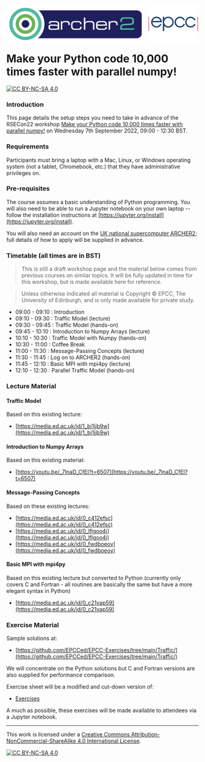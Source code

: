<img src="./images/Archer2_logo.png" width="355" height="100"
align="left"> <img src="./images/epcc_logo.jpg" align="right"
width="133" height="100">

<br /><br /><br /><br /><br />

# Make your Python code 10,000 times faster with parallel numpy!

[![CC BY-NC-SA 4.0][cc-by-nc-sa-shield]][cc-by-nc-sa]

<h3>Introduction</h3>

This page details the setup steps you need to take in advance of the
RSECon22 workshop [Make your Python code 10,000 times faster with
parallel
numpy!](https://virtual.oxfordabstracts.com/#/event/3101/submission/103)
on Wednesday 7th September 2022, 09:00 - 12:30 BST.

<h3>Requirements</h3>

Participants must bring a laptop with a Mac, Linux, or Windows
operating system (not a tablet, Chromebook, etc.) that they have
administrative privileges on.

<h3>Pre-requisites</h3>

The course assumes a basic understanding of Python programming. You
will also need to be able to run a Jupyter notebook on your own laptop
-- follow the installation instructions at
[https://jupyter.org/install](https://jupyter.org/install).

You will also need an account on the [UK national supercomputer
ARCHER2](https://www.archer2.ac.uk/); full details of how to apply
will be supplied in advance.

<h3>Timetable (all times are in BST)</h3>

<p><blockquote>This is still a draft workshop page and the material
below comes from previous courses on similar topics. It will be fully
updated in time for this workshop, but is made available here for
reference.</blockquote></p>

<p><blockquote>Unless otherwise indicated all material is Copyright
&copy; EPCC, The University of Edinburgh, and is only made available
for private study. </blockquote></p>

 * 09:00 - 09:10 : Introduction
 * 09:10 - 09:30 : Traffic Model (lecture)
 * 09:30 - 09:45 : Traffic Model (hands-on)
 * 09:45 - 10:10 : Introduction to Numpy Arrays (lecture)
 * 10:10 - 10:30 : Traffic Model with Numpy (hands-on)
 * 10:30 - 11:00 : Coffee Break
 * 11:00 - 11:30 : Message-Passing Concepts (lecture)
 * 11:30 - 11:45 : Log on to ARCHER2 (hands-on)
 * 11:45 - 12:10 : Basic MPI with mpi4py (lecture)
 * 12:10 - 12:30 : Parallel Traffic Model (hands-on)

<h3>Lecture Material</h3>

<h4>Traffic Model</h4>

Based on this existing lecture:

 * [https://media.ed.ac.uk/id/1_bi1jjb9w](https://media.ed.ac.uk/id/1_bi1jjb9w)

<h4>Introduction to Numpy Arrays</h4>

Based on this existing material:

  * [https://youtu.be/_7lnaD_CfEI?t=6507](https://youtu.be/_7lnaD_CfEI?t=6507)

<h4>Message-Passing Concepts</h4>

Based on these existing lectures:

 * [https://media.ed.ac.uk/id/0_c412efsc](https://media.ed.ac.uk/id/0_c412efsc)
 * [https://media.ed.ac.uk/id/0_lflgoo4i](https://media.ed.ac.uk/id/0_lflgoo4i)
 * [https://media.ed.ac.uk/id/0_fwdboeov](https://media.ed.ac.uk/id/0_fwdboeov)

<h4>Basic MPI with mpi4py</h4>

Based on this existing lecture but converted to Python (currently
only covers C and Fortran - all routines are basically the same but
have a more elegant syntax in Python)

 * [https://media.ed.ac.uk/id/0_c21vap59](https://media.ed.ac.uk/id/0_c21vap59)

<h3>Exercise Material</h3>

Sample solutions at:

  * [https://github.com/EPCCed/EPCC-Exercises/tree/main/Traffic/](https://github.com/EPCCed/EPCC-Exercises/tree/main/Traffic/)

We will concentrate on the Python solutions but C and Fortran versions
are also supplied for performance comparison.

Exercise sheet will be a modified and cut-down version of:

  * [Exercises](exercises/ihpcss2022-exercises.pdf)

A much as possible, these exercises will be made available to
attendees via a Jupyter notebook.

---

This work is licensed under a
[Creative Commons Attribution-NonCommercial-ShareAlike 4.0 International License][cc-by-nc-sa].

[cc-by-nc-sa]: http://creativecommons.org/licenses/by-nc-sa/4.0/
[cc-by-nc-sa-image]: https://licensebuttons.net/l/by-nc-sa/4.0/88x31.png
[cc-by-nc-sa-shield]: https://img.shields.io/badge/License-CC%20BY--NC--SA%204.0-lightgrey.svg

[![CC BY-NC-SA 4.0][cc-by-nc-sa-image]][cc-by-nc-sa]


